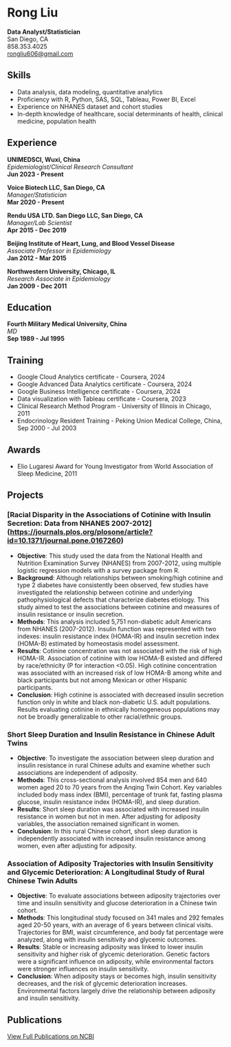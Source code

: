 # Rong Liu  
**Data Analyst/Statistician**  
San Diego, CA  
858.353.4025  
rongliu606@gmail.com  

## Skills
- Data analysis, data modeling, quantitative analytics  
- Proficiency with R, Python, SAS, SQL, Tableau, Power BI, Excel  
- Experience on NHANES dataset and cohort studies  
- In-depth knowledge of healthcare, social determinants of health, clinical medicine, population health  

## Experience
**UNIMEDSCI, Wuxi, China**  
_Epidemiologist/Clinical Research Consultant_  
**Jun 2023 - Present**

**Voice Biotech LLC, San Diego, CA**  
_Manager/Statistician_  
**Mar 2020 - Present**

**Rendu USA LTD. San Diego LLC, San Diego, CA**  
_Manager/Lab Scientist_  
**Apr 2015 - Dec 2019**

**Beijing Institute of Heart, Lung, and Blood Vessel Disease**  
_Associate Professor in Epidemiology_  
**Jan 2012 - Mar 2015**

**Northwestern University, Chicago, IL**  
_Research Associate in Epidemiology_  
**Jan 2009 - Dec 2011**

## Education
**Fourth Military Medical University, China**  
_MD_  
**Sep 1989 - Jul 1995**

## Training
- Google Cloud Analytics certificate - Coursera, 2024  
- Google Advanced Data Analytics certificate - Coursera, 2024  
- Google Business Intelligence certificate - Coursera, 2024  
- Data visualization with Tableau certificate - Coursera, 2023  
- Clinical Research Method Program - University of Illinois in Chicago, 2011  
- Endocrinology Resident Training - Peking Union Medical College, China, Sep 2000 - Jul 2003  

## Awards
- Elio Lugaresi Award for Young Investigator from World Association of Sleep Medicine, 2011  

## Projects
### **[Racial Disparity in the Associations of Cotinine with Insulin Secretion: Data from NHANES 2007-2012]** (https://journals.plos.org/plosone/article?id=10.1371/journal.pone.0167260)
- **Objective**: This study used the data from the National Health and Nutrition Examination Survey (NHANES) from 2007-2012, using multiple logistic regression models with a survey package from R.  
- **Background**: Although relationships between smoking/high cotinine and type 2 diabetes have consistently been observed, few studies have investigated the relationship between cotinine and underlying pathophysiological defects that characterize diabetes etiology. This study aimed to test the associations between cotinine and measures of insulin resistance or insulin secretion.
- **Methods**: This analysis included 5,751 non-diabetic adult Americans from NHANES (2007-2012). Insulin function was represented with two indexes: insulin resistance index (HOMA-IR) and insulin secretion index (HOMA-B) estimated by homeostasis model assessment.
- **Results**: Cotinine concentration was not associated with the risk of high HOMA-IR. Association of cotinine with low HOMA-B existed and differed by race/ethnicity (P for interaction <0.05). High cotinine concentration was associated with an increased risk of low HOMA-B among white and black participants but not among Mexican or other Hispanic participants.
- **Conclusion**: High cotinine is associated with decreased insulin secretion function only in white and black non-diabetic U.S. adult populations. Results evaluating cotinine in ethnically homogeneous populations may not be broadly generalizable to other racial/ethnic groups.

### **Short Sleep Duration and Insulin Resistance in Chinese Adult Twins**
- **Objective**: To investigate the association between sleep duration and insulin resistance in rural Chinese adults and examine whether such associations are independent of adiposity.
- **Methods**: This cross-sectional analysis involved 854 men and 640 women aged 20 to 70 years from the Anqing Twin Cohort. Key variables included body mass index (BMI), percentage of trunk fat, fasting plasma glucose, insulin resistance index (HOMA-IR), and sleep duration.
- **Results**: Short sleep duration was associated with increased insulin resistance in women but not in men. After adjusting for adiposity variables, the association remained significant in women.
- **Conclusion**: In this rural Chinese cohort, short sleep duration is independently associated with increased insulin resistance among women, even after adjusting for adiposity.

### **Association of Adiposity Trajectories with Insulin Sensitivity and Glycemic Deterioration: A Longitudinal Study of Rural Chinese Twin Adults**
- **Objective**: To evaluate associations between adiposity trajectories over time and insulin sensitivity and glucose deterioration in a Chinese twin cohort.
- **Methods**: This longitudinal study focused on 341 males and 292 females aged 20-50 years, with an average of 6 years between clinical visits. Trajectories for BMI, waist circumference, and body fat percentage were analyzed, along with insulin sensitivity and glycemic outcomes.
- **Results**: Stable or increasing adiposity was linked to lower insulin sensitivity and higher risk of glycemic deterioration. Genetic factors were a significant influence on adiposity, while environmental factors were stronger influences on insulin sensitivity.
- **Conclusion**: When adiposity stays or becomes high, insulin sensitivity decreases, and the risk of glycemic deterioration increases. Environmental factors largely drive the relationship between adiposity and insulin sensitivity.

## Publications
[View Full Publications on NCBI](https://www.ncbi.nlm.nih.gov/myncbi/1xCCnkAeuankd/bibliography/public/)
